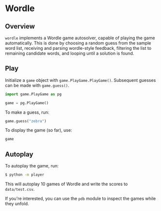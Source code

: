 # Wordle

## Overview
`wordle` implements a Wordle game autosolver, capable of playing the game automatically. This is done by choosing a random guess from the sample word list, receiving and parsing wordle-style feedback, filtering the list to remaining candidate words, and looping until a solution is found.

## Play
Initialize a `game` object with `game.PlayGame.PlayGame()`. Subsequent guesses can be made with `game.guess()`. 

```py
import game.PlayGame as pg

game = pg.PlayGame()
```

To make a guess, run:

```py
game.guess("zebra")
```

To display the game (so far), use:

```py
game
```

## Autoplay
To autoplay the game, run:

```sh
$ python -m player
```

This will autoplay 10 games of Wordle and write the scores to `data/test.csv`. 

If you're interested, you can use the `pdb` module to inspect the games while they unfold.
